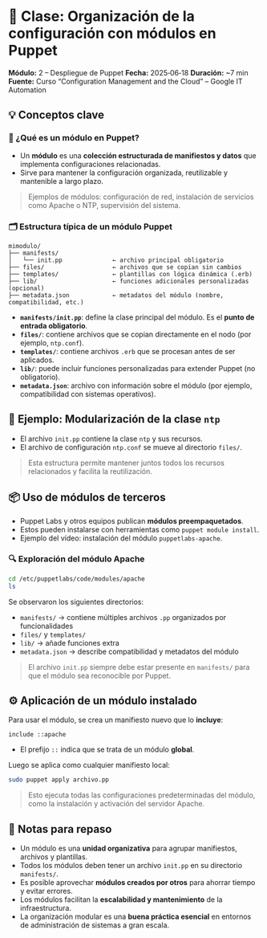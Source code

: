 
# 📝 Clase: Organización de la configuración con módulos en Puppet

**Módulo:** 2 – Despliegue de Puppet
**Fecha:** 2025‑06‑18
**Duración:** \~7 min
**Fuente:** Curso “Configuration Management and the Cloud” – Google IT Automation




## 💡 Conceptos clave

### 🧱 ¿Qué es un módulo en Puppet?

* Un **módulo** es una **colección estructurada de manifiestos y datos** que implementa configuraciones relacionadas.
* Sirve para mantener la configuración organizada, reutilizable y mantenible a largo plazo.

> Ejemplos de módulos: configuración de red, instalación de servicios como Apache o NTP, supervisión del sistema.



### 🗂 Estructura típica de un módulo Puppet

```plaintext
mimodulo/
├── manifests/
│   └── init.pp              ← archivo principal obligatorio
├── files/                   ← archivos que se copian sin cambios
├── templates/               ← plantillas con lógica dinámica (.erb)
├── lib/                     ← funciones adicionales personalizadas (opcional)
├── metadata.json            ← metadatos del módulo (nombre, compatibilidad, etc.)
```

* **`manifests/init.pp`**: define la clase principal del módulo. Es el **punto de entrada obligatorio**.
* **`files/`**: contiene archivos que se copian directamente en el nodo (por ejemplo, `ntp.conf`).
* **`templates/`**: contiene archivos `.erb` que se procesan antes de ser aplicados.
* **`lib/`**: puede incluir funciones personalizadas para extender Puppet (no obligatorio).
* **`metadata.json`**: archivo con información sobre el módulo (por ejemplo, compatibilidad con sistemas operativos).



## 🧪 Ejemplo: Modularización de la clase `ntp`

* El archivo `init.pp` contiene la clase `ntp` y sus recursos.
* El archivo de configuración `ntp.conf` se mueve al directorio `files/`.

> Esta estructura permite mantener juntos todos los recursos relacionados y facilita la reutilización.

## 📦 Uso de módulos de terceros

* Puppet Labs y otros equipos publican **módulos preempaquetados**.
* Estos pueden instalarse con herramientas como `puppet module install`.
* Ejemplo del vídeo: instalación del módulo `puppetlabs-apache`.

### 🔍 Exploración del módulo Apache

```bash
cd /etc/puppetlabs/code/modules/apache
ls
```

Se observaron los siguientes directorios:

* `manifests/` → contiene múltiples archivos `.pp` organizados por funcionalidades
* `files/` y `templates/`
* `lib/` → añade funciones extra
* `metadata.json` → describe compatibilidad y metadatos del módulo

> El archivo `init.pp` siempre debe estar presente en `manifests/` para que el módulo sea reconocible por Puppet.

## ⚙️ Aplicación de un módulo instalado

Para usar el módulo, se crea un manifiesto nuevo que lo **incluye**:

```puppet
include ::apache
```

* El prefijo `::` indica que se trata de un módulo **global**.

Luego se aplica como cualquier manifiesto local:

```bash
sudo puppet apply archivo.pp
```

> Esto ejecuta todas las configuraciones predeterminadas del módulo, como la instalación y activación del servidor Apache.

## 🧠 Notas para repaso

* Un módulo es una **unidad organizativa** para agrupar manifiestos, archivos y plantillas.
* Todos los módulos deben tener un archivo `init.pp` en su directorio `manifests/`.
* Es posible aprovechar **módulos creados por otros** para ahorrar tiempo y evitar errores.
* Los módulos facilitan la **escalabilidad y mantenimiento** de la infraestructura.
* La organización modular es una **buena práctica esencial** en entornos de administración de sistemas a gran escala.
